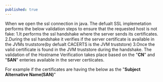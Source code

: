 ```yaml
---
published: true
---
```

When we open the ssl connection in java. The defualt SSL implemetation performs the below validation steps to ensure that the requested host is not fake:
1.It performs the ssl handshake where the server sends its certificates.
2.During the ssl handshake it verifies if the server certificate is available in the JVMs truststore(by defualt CACERTS is the JVM truststore)
3.Once the valid certificate is found in the JVM truststore during the handshake. The validation of the Hostname Verification takes place based on the "**CN**" and "**SAN**" enteries available in the server certiicates.

For example if the certificates are having the below as the "**Subject Alternative Name(SAN)**"

